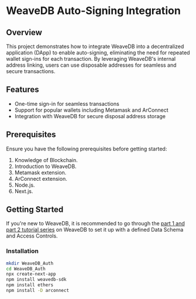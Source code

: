# WeaveDB Auto-Signing Integration

## Overview

This project demonstrates how to integrate WeaveDB into a decentralized application (DApp) to enable auto-signing, eliminating the need for repeated wallet sign-ins for each transaction. By leveraging WeaveDB's internal address linking, users can use disposable addresses for seamless and secure transactions.

## Features

- One-time sign-in for seamless transactions
- Support for popular wallets including Metamask and ArConnect
- Integration with WeaveDB for secure disposal address storage

## Prerequisites

Ensure you have the following prerequisites before getting started:

1. Knowledge of Blockchain.
2. Introduction to WeaveDB.
3. Metamask extension.
4. ArConnect extension.
5. Node.js.
6. Next.js.

## Getting Started

If you're new to WeaveDB, it is recommended to go through the [part 1 and part 2 tutorial series](https://medium.com/@devkoxy/getting-started-with-weavedb-the-database-of-web3-c3f943b1772b) on WeaveDB to set it up with a defined Data Schema and Access Controls.

### Installation

```bash
mkdir WeaveDB_Auth
cd WeaveDB_Auth
npx create-next-app
npm install weavedb-sdk
npm install ethers
npm install -D arconnect
